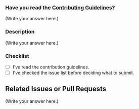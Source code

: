 <!--
Thank you for sending the PR! We appreciate you spending the time to work on these changes.

Help us understand your motivation by explaining why you decided to make this change.
You can learn more about contributing to NeoAlgo here: https://github.com/TesseractCoding/NeoAlgo/blob/master/CONTRIBUTING.md

Happy Contributing!

-->

### Have you read the [Contributing Guidelines](https://github.com/rahulpathak-github/algo-visualizer/blob/main/CONTRIBUTING.md)?

(Write your answer here.)

### Description

(Write your answer here.)

### Checklist

- [ ] I've read the contribution guidelines.
- [ ] I've checked the issue list before deciding what to submit.

## Related Issues or Pull Requests

(Write your answer here.)
